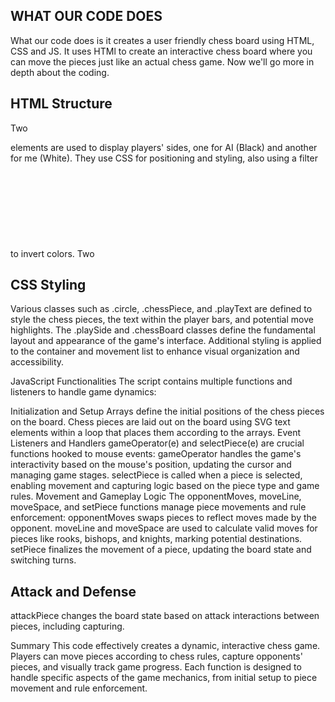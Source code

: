 ## WHAT OUR CODE DOES

What our code does is it creates a user friendly chess board using HTML, CSS and JS. It uses HTMl to create an interactive chess board where you can move the pieces just like an actual chess game. Now we'll go more in depth about the coding.

## HTML Structure
Two <div class="playSide"> elements are used to display players' sides, one for AI (Black) and another for me (White). They use CSS for positioning and styling, also using a filter to invert colors.
Two <svg class="chessBoard"> elements represent the chessboards where the game is played. They are styled and positioned using CSS.

## CSS Styling
Various classes such as .circle, .chessPiece, and .playText are defined to style the chess pieces, the text within the player bars, and potential move highlights.
The .playSide and .chessBoard classes define the fundamental layout and appearance of the game's interface.
Additional styling is applied to the container and movement list to enhance visual organization and accessibility.

JavaScript Functionalities
The script contains multiple functions and listeners to handle game dynamics:

Initialization and Setup
Arrays define the initial positions of the chess pieces on the board.
Chess pieces are laid out on the board using SVG text elements within a loop that places them according to the arrays.
Event Listeners and Handlers
gameOperator(e) and selectPiece(e) are crucial functions hooked to mouse events:
gameOperator handles the game's interactivity based on the mouse's position, updating the cursor and managing game stages.
selectPiece is called when a piece is selected, enabling movement and capturing logic based on the piece type and game rules.
Movement and Gameplay Logic
The opponentMoves, moveLine, moveSpace, and setPiece functions manage piece movements and rule enforcement:
opponentMoves swaps pieces to reflect moves made by the opponent.
moveLine and moveSpace are used to calculate valid moves for pieces like rooks, bishops, and knights, marking potential destinations.
setPiece finalizes the movement of a piece, updating the board state and switching turns.

## Attack and Defense
attackPiece changes the board state based on attack interactions between pieces, including capturing.

Summary
This code effectively creates a dynamic, interactive chess game. Players can move pieces according to chess rules, capture opponents' pieces, and visually track game progress. Each function is designed to handle specific aspects of the game mechanics, from initial setup to piece movement and rule enforcement.